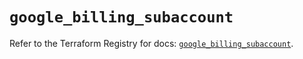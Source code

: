 # `google_billing_subaccount`

Refer to the Terraform Registry for docs: [`google_billing_subaccount`](https://registry.terraform.io/providers/hashicorp/google/6.17.0/docs/resources/billing_subaccount).
